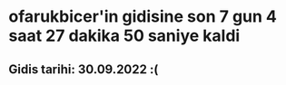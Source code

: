 # ofarukbicer'in gidisine son 7 gun 4 saat 27 dakika 50 saniye kaldi

## Gidis tarihi: 30.09.2022 :(